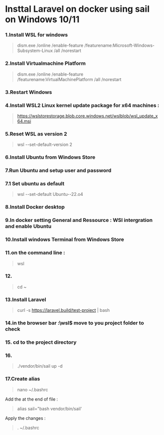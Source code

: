 # Insttal Laravel on docker using sail on Windows 10/11

### 1.Install WSL for windows

> dism.exe /online /enable-feature /featurename:Microsoft-Windows-Subsystem-Linux /all /norestart

### 2.Install Virtualmachine Platform

> dism.exe /online /enable-feature /featurename:VirtualMachinePlatform /all /norestart

### 3.Restart Windows

### 4.Install WSL2 Linux kernel update package for x64 machines :
> https://wslstorestorage.blob.core.windows.net/wslblob/wsl_update_x64.msi

### 5.Reset WSL as version 2

>wsl --set-default-version 2

### 6.Install Ubuntu from Windows Store

### 7.Run Ubuntu and setup user and password 
### 7.1 Set ubuntu as default 
>wsl --set-default Ubuntu--22.o4
### 8.Install Docker desktop 
### 9.In docker setting General and Ressource : WSl intergration and enable Ubuntu

### 10.Install windows Terminal from Windows Store

### 11.on the command line :
> wsl 
### 12.
>cd ~ 
### 13.Install Laravel 
>curl -s  https://laravel.build/test-project  | bash 
### 14.in the browser bar :\wsl$ move to you project folder to check 
### 15. cd to the project directory 
### 16. 
>./vendor/bin/sail up -d 
### 17.Create alias 
>nano ~/.bashrc

Add the at the end of file :
> alias sail="bash vendor/bin/sail' 
> 
Apply the changes : 
>. ~/.bashrc
